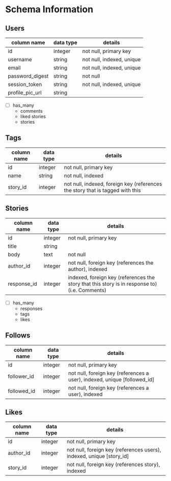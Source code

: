 # Schema Information

## Users
column name     | data type | details
----------------|-----------|-----------------------
id              | integer   | not null, primary key
username        | string    | not null, indexed, unique
email           | string    | not null, indexed, unique
password_digest | string    | not null
session_token   | string    | not null, indexed, unique
profile_pic_url | string    | 
- [ ] has_many 
   * comments
   * liked stories
   * stories

## Tags
column name | data type | details
------------|-----------|-----------------------
id          | integer   | not null, primary key
name        | string    | not null, indexed
story_id    | integer   | not null, indexed, foreign key (references the story that is tagged with this 

## Stories
column name     | data type | details
----------------|-----------|-----------------------
id              | integer   | not null, primary key
title           | string    | 
body            | text      | not null
author_id       | integer   | not null, foreign key (references the author), indexed
response_id     | integer   | indexed, foreign key (references the story that this story is in response to) (i.e. Comments)
- [ ] has_many
   * responses
   * tags
   * likes

## Follows
column name | data type | details
------------|-----------|-----------------------
id          | integer   | not null, primary key
follower_id | integer   | not null, foreign key (references a user), indexed, unique [followed_id]
followed_id | integer   | not null, foreign key (references a user), indexed

## Likes
column name | data type | details
------------|-----------|-----------------------
id          | integer   | not null, primary key
author_id   | integer   | not null, foreign key (references users), indexed, unique [story_id]
story_id    | integer   | not null, foreign key (references story), indexed
